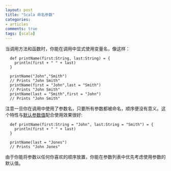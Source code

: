 ```yaml
---
layout: post
title: "Scala 命名参数"
categories:
- articles
comments: true
tags: [scala]
---
```


当调用方法和函数时，你能在调用中显式使用变量名，像这样：

      def printName(first:String, last:String) = {
        println(first + " " + last)
      }

      printName("John","Smith")
      // Prints "John Smith"
      printName(first = "John",last = "Smith")
      // Prints "John Smith"
      printName(last = "Smith",first = "John")
      // Prints "John Smith"

注意一旦你在调用中使用了参数名，只要所有参数都被命名，顺序便没有意义。这个特性与[默认参数值](default-parameter-values.html)配合使用效果很好:

      def printName(first:String = "John", last:String = "Smith") = {
        println(first + " " + last)
      }

      printName(last = "Jones")
      // Prints "John Jones"

由于你能将参数以任何你喜欢的顺序放置，你能在参数列表中优先考虑使用参数的默认值。
